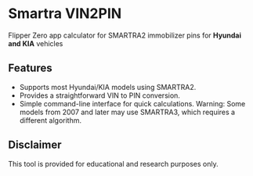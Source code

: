 # Smartra VIN2PIN
Flipper Zero app calculator for SMARTRA2 immobilizer pins for **Hyundai and KIA** vehicles

## Features
 - Supports most Hyundai/KIA models using SMARTRA2.
 - Provides a straightforward VIN to PIN conversion.
 - Simple command-line interface for quick calculations.
Warning: Some models from 2007 and later may use SMARTRA3, which requires a different algorithm.

## Disclaimer
This tool is provided for educational and research purposes only. 
